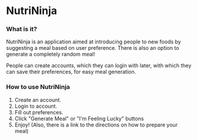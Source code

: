 # NutriNinja
### What is it?
NutriNinja is an application aimed at introducing people to new foods by suggesting a meal based on user preference. 
There is also an option to generate a completely random meal! 

People can create accounts, which they can login
with later, with which they can save their preferences, for easy meal generation.

### How to use NutriNinja
1. Create an account.
2. Login to account.
3. Fill out preferences.
4. Click "Generate Meal" or "I'm Feeling Lucky" buttons
5. Enjoy! (Also, there is a link to the directions on how to prepare your meal)